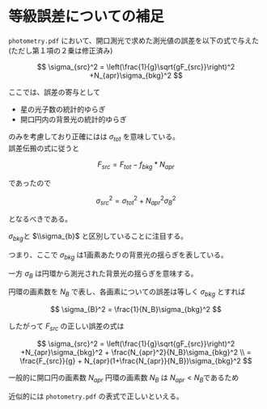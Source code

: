 # 等級誤差についての補足

`photometry.pdf` において、開口測光で求めた測光値の誤差を以下の式で与えた(ただし第１項の２乗は修正済み)  

$$
\sigma_{src}^2 = \left(\frac{1}{g}\sqrt{gF_{src}}\right)^2 +N_{apr}\sigma_{bkg}^2
$$

ここでは、誤差の寄与として  
- 星の光子数の統計的ゆらぎ
- 開口円内の背景光の統計的ゆらぎ

のみを考慮しており正確にはは $\sigma_{tot}$ を意味している。    
誤差伝搬の式に従うと

$$
F_{src} = F_{tot} - f_{bkg}*N_{apr}
$$

であったので  

$$
\sigma_{src}^2 = \sigma_{tot}^2 +N_{apr}^2 \sigma_{B}^2
$$

となるべきである。  

$\sigma_{bkg}$と $\\sigma_{b}$ と区別していることに注目する。  

つまり、ここで $\sigma_{bkg}$ は1画素あたりの背景光の揺らぎを表している。  

一方 $\sigma_{B}$ は円環から測光された背景光の揺らぎを意味する。  

円環の画素数を $N_B$ で表し、各画素についての誤差は等しく $\sigma_{bkg}$ とすれば  

$$
\sigma_{B}^2 = \frac{1}{N_B}\sigma_{bkg}^2
$$

したがって $F_{src}$ の正しい誤差の式は   

$$
\sigma_{src}^2 = \left(\frac{1}{g}\sqrt{gF_{src}}\right)^2 +N_{apr}\sigma_{bkg}^2 + \frac{N_{apr}^2}{N_B}\sigma_{bkg}^2  \\
                 = \frac{F_{src}}{g} + N_{apr}(1+\frac{N_{apr}}{N_B})\sigma_{bkg}^2
$$

一般的に開口円の画素数 $N_{apr}$ 円環の画素数 $N_B$ は $N_{apr} < N_B$であるため  

近似的には `photometry.pdf` の表式で正しいといえる。
